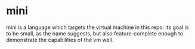 # mini

mini is a language which targets the virtual machine in this repo. its goal is
to be small, as the name suggests, but also feature-complete enough to
demonstrate the capabilities of the vm well.
